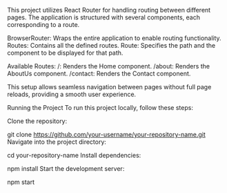 
This project utilizes React Router for handling routing between different pages. The application is structured with several components, each corresponding to a route.

BrowserRouter: Wraps the entire application to enable routing functionality.
Routes: Contains all the defined routes.
Route: Specifies the path and the component to be displayed for that path.


Available Routes:
/: Renders the Home component.
/about: Renders the AboutUs component.
/contact: Renders the Contact component.

This setup allows seamless navigation between pages without full page reloads, providing a smooth user experience.

Running the Project
To run this project locally, follow these steps:

Clone the repository:

git clone https://github.com/your-username/your-repository-name.git
Navigate into the project directory:


cd your-repository-name
Install dependencies:


npm install
Start the development server:

npm start
